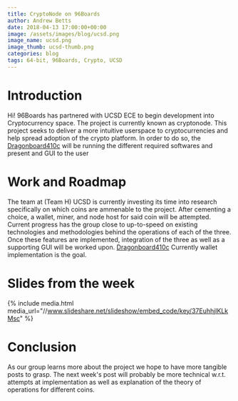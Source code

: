 ```yaml
---
title: CryptoNode on 96Boards
author: Andrew Betts
date: 2018-04-13 17:00:00+00:00
image: /assets/images/blog/ucsd.png
image_name: ucsd.png
image_thumb: ucsd-thumb.png
categories: blog
tags: 64-bit, 96Boards, Crypto, UCSD
---
```


# Introduction
Hi! 96Boards has partnered with UCSD ECE to begin development into Cryptocurrency space. The project is currently known as cryptonode. This project seeks to deliver a more intuitive userspace to cryptocurrencies and help spread adoption of the crypto platform. In order to do so, the [Dragonboard410c](https://www.96boards.org/product/dragonboard410c/) will be running the different required softwares and present and GUI to the user

# Work and Roadmap
The team at (Team H) UCSD is currently investing its time into research specifically on which coins are ammenable to the project. After cementing a choice, a wallet, miner, and node host for said coin will be attempted. Current progress has the group close to up-to-speed on existing technologies and methodologies behind the operations of each of the three. Once these features are implemented, integration of the three as well as a supporting GUI will be worked upon.
[Dragonboard410c](https://www.96boards.org/product/dragonboard410c/)
Currently wallet implementation is the goal.

# Slides from the week

{% include media.html media_url="//www.slideshare.net/slideshow/embed_code/key/37EuhhjlKLkMsc"  %}

# Conclusion
As our group learns more about the project we hope to have more tangible posts to grasp. The next week's post will probably be more technical w.r.t. attempts at implementation as well as explanation of the theory of operations for different coins.
